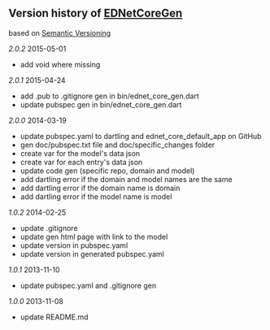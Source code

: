 ## Version history of [EDNetCoreGen](https://github.com/ednet-dev/ednet_core_gen)

based on [Semantic Versioning](http://semver.org/)

*2.0.2* 2015-05-01

+ add void where missing

*2.0.1* 2015-04-24

+ add .pub to .gitignore gen in bin/ednet_core_gen.dart
+ update pubspec gen in bin/ednet_core_gen.dart

*2.0.0* 2014-03-19

+ update pubspec.yaml to dartling and ednet_core_default_app on GitHub
+ gen doc/pubspec.txt file and doc/specific_changes folder
+ create var for the model's data json
+ create var for each entry's data json
+ update code gen (specific repo, domain and model)
+ add dartling error if the domain and model names are the same
+ add dartling error if the domain name is domain
+ add dartling error if the model name is model

*1.0.2* 2014-02-25

+ update .gitignore
+ update gen html page with link to the model
+ update version in pubspec.yaml
+ update version in generated pubspec.yaml

*1.0.1* 2013-11-10

+ update pubspec.yaml and .gitignore gen

*1.0.0* 2013-11-08

+ update README.md

